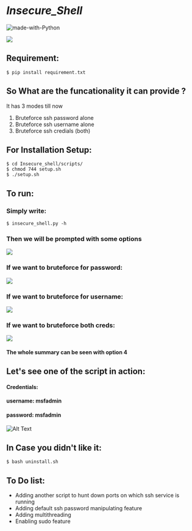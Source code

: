# ***Insecure_Shell***
![made-with-Python](https://shields.io/badge/Made_With-Python-green?logo=Linux&style=for-the-badge)


![](https://github.com/reveng007/Insecure_shell/blob/main/images/banner.png)


## Requirement:
```
$ pip install requirement.txt
```

## So What are the funcationality it can provide ?

It has 3 modes till now

1. Bruteforce ssh password alone
2. Bruteforce ssh username alone
3. Bruteforce ssh credials (both)


## For Installation Setup:
```
$ cd Insecure_shell/scripts/
$ chmod 744 setup.sh
$ ./setup.sh
```
## To run:
### Simply write:
```
$ insecure_shell.py -h
```
### Then we will be prompted with some options

![](https://github.com/reveng007/Insecure_shell/blob/main/images/image1.png)

### If we want to bruteforce for password:

![](https://github.com/reveng007/Insecure_shell/blob/main/images/image2.png)

### If we want to bruteforce for username:

![](https://github.com/reveng007/Insecure_shell/blob/main/images/image3.png)

### If we want to bruteforce both creds:

![](https://github.com/reveng007/Insecure_shell/blob/main/images/image4.png)

#### The whole summary can be seen with option 4


## Let's see one of the script in action:

#### Credentials:

#### username: msfadmin
#### password: msfadmin

![Alt Text](https://github.com/reveng007/Insecure_shell/blob/main/insecure_ssh.gif)

## In Case you didn't like it:
```
$ bash uninstall.sh
```
## To Do list:

- Adding another script to hunt down ports on which ssh service is running
- Adding default ssh password manipulating feature
- Adding multithreading
- Enabling sudo feature 

